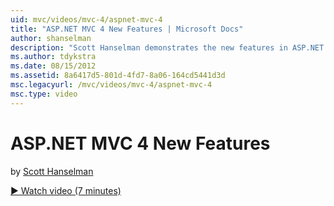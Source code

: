 ```yaml
---
uid: mvc/videos/mvc-4/aspnet-mvc-4
title: "ASP.NET MVC 4 New Features | Microsoft Docs"
author: shanselman
description: "Scott Hanselman demonstrates the new features in ASP.NET MVC 4."
ms.author: tdykstra
ms.date: 08/15/2012
ms.assetid: 8a6417d5-801d-4fd7-8a06-164cd5441d3d
msc.legacyurl: /mvc/videos/mvc-4/aspnet-mvc-4
msc.type: video
---
```

# ASP.NET MVC 4 New Features

by [Scott Hanselman](https://github.com/shanselman)

[&#9654; Watch video (7 minutes)](https://channel9.msdn.com/Blogs/ASP-NET-Site-Videos/aspnet-mvc-4)

